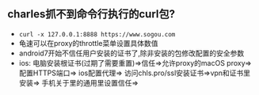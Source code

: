 
## charles抓不到命令行执行的curl包?
- `curl -x 127.0.0.1:8888 https://www.sogou.com`
- 龟速可以在proxy的throttle菜单设置具体数值
- android7开始不信任用户安装的证书了,除非安装的包修改配置的安全参数
- ios: 电脑安装根证书(过期了需要重置)=>信任=>允许proxy的macOS proxy=> 配置HTTPS端口=> ios配置代理=> 访问chls.pro/ssl安装证书=>vpn和证书里安装=> 手机关于里的通用里设置信任=>